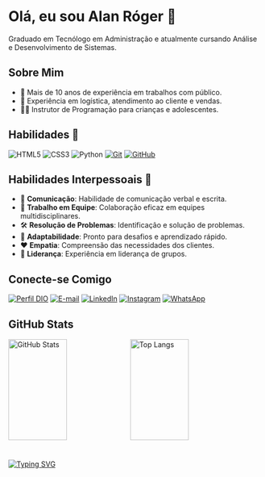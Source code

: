 # Olá, eu sou Alan Róger 👋
Graduado em Tecnólogo em Administração e atualmente cursando Análise e Desenvolvimento de Sistemas.

## Sobre Mim
- 🌟 Mais de 10 anos de experiência em trabalhos com público.
- 💼 Experiência em logística, atendimento ao cliente e vendas.
- 👨‍💻 Instrutor de Programação para crianças e adolescentes.

## Habilidades 🔧
![HTML5](https://img.shields.io/badge/HTML-000?style=for-the-badge&logo=html5&logoColor=30A3DC)
![CSS3](https://img.shields.io/badge/CSS3-000?style=for-the-badge&logo=css3&logoColor=E94D5F)
![Python](https://img.shields.io/badge/Python-000?style=for-the-badge&logo=python)
[![Git](https://img.shields.io/badge/Git-000?style=for-the-badge&logo=git&logoColor=E94D5F)](https://git-scm.com/doc) 
[![GitHub](https://img.shields.io/badge/GitHub-000?style=for-the-badge&logo=github&logoColor=30A3DC)](https://docs.github.com/)

## Habilidades Interpessoais 💬
- 💬 **Comunicação**: Habilidade de comunicação verbal e escrita.
- 👥 **Trabalho em Equipe**: Colaboração eficaz em equipes multidisciplinares.
- 🛠️ **Resolução de Problemas**: Identificação e solução de problemas.
- 🔄 **Adaptabilidade**: Pronto para desafios e aprendizado rápido.
- ❤️ **Empatia**: Compreensão das necessidades dos clientes.
- 🚀 **Liderança**: Experiência em liderança de grupos.

## Conecte-se Comigo
[![Perfil DIO](https://img.shields.io/badge/-Meu%20Perfil%20na%20DIO-30A3DC?style=for-the-badge)](https://web.dio.me/users/alanroger92/)
[![E-mail](https://img.shields.io/badge/-Gmail-red?style=for-the-badge&logo=gmail&logoColor=white)](mailto:alanroger92@gmail.com)
[![LinkedIn](https://img.shields.io/badge/-LinkedIn-%230077B5?style=for-the-badge&logo=linkedin&logoColor=white)](https://www.linkedin.com/in/alan-róger-da-costa-362356205/)
[![Instagram](https://img.shields.io/badge/-Instagram-purple?style=for-the-badge&logo=instagram&logoColor=white)](https://www.instagram.com/alanroger92/)
[![WhatsApp](https://img.shields.io/badge/WhatsApp-green?style=for-the-badge&logo=whatsapp&logoColor=white)](https://api.whatsapp.com/send?phone=5551989495983)




## GitHub Stats
<div style="display: flex; align-items: flex-start;">
    <img src="https://github-readme-stats.vercel.app/api?username=alanroger92&theme=transparent&bg_color=000&border_color=30A3DC&show_icons=true&icon_color=30A3DC&title_color=E94D5F&text_color=FFF" alt="GitHub Stats" width="48%" height="200px">
    <img src="https://github-readme-stats-git-masterrstaa-rickstaa.vercel.app/api/top-langs/?username=alanroger92&layout=compact&bg_color=000&border_color=30A3DC&title_color=E94D5F&text_color=FFF" alt="Top Langs" width="48%" height="200px">
</div>

#

[![Typing SVG](https://readme-typing-svg.herokuapp.com?font=Kaushan+Script&size=35&pause=1000&center=true&multiline=true&width=2000&height=70&lines=%22A+programa%C3%A7%C3%A3o+permite+que+voc%C3%AA+pense+em+resolver+problemas+de+maneira+mais+eficiente+e+elegante.%22+-+Steve+Jobs)](https://git.io/typing-svg)
